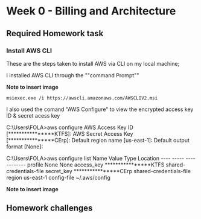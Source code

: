 # Week 0 -  Billing and Architecture

## Required Homework task

### Install AWS CLI

These are the steps taken to install AWS via CLI on my local machine;

I installed AWS CLI through the ""command Prompt""

**Note to insert image**

```    
msiexec.exe /i https://awscli.amazonaws.com/AWSCLIV2.msi

```
I also used the comand "AWS Configure" to view the encrypted access key ID & secret acess key

C:\Users\FOLA>aws configure
AWS Access Key ID [****************KTFS]:
AWS Secret Access Key [****************CErp]:
Default region name [us-east-1]:
Default output format [None]:

C:\Users\FOLA>aws configure list
      Name                    Value             Type    Location
      ----                    -----             ----    --------
   profile                <not set>             None    None
access_key     ****************KTFS shared-credentials-file
secret_key     ****************CErp shared-credentials-file
    region                us-east-1      config-file    ~/.aws/config

**Note to insert image**
## Homework challenges  


